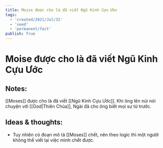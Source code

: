 ```yaml
---
title: Moise được cho là đã viết Ngũ Kinh Cựu Ước
tags:
  - 'created/2021/Jul/31'
  - 'seed'
  - 'permanent/fact'
publish: True
---
```

# Moise được cho là đã viết Ngũ Kinh Cựu Ước

## Notes:
[[Moses]] được cho là đã viết [[Ngũ Kinh Cựu Ước]]. Khi ông lên núi nói chuyện với [[God|Thiên Chúa]], Ngài đã cho ông biết mọi sự từ trước.

## Ideas & thoughts:
- Tuy nhiên có đoạn mô tả [[Moses]] chết, nên theo logic thì một người không thể viết lại việc mình chết được. 